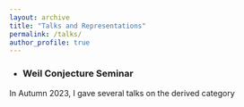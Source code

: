 ```yaml
---
layout: archive
title: "Talks and Representations"
permalink: /talks/
author_profile: true
---
```


+ ### Weil Conjecture Seminar
In Autumn 2023, I gave several talks on the derived category

